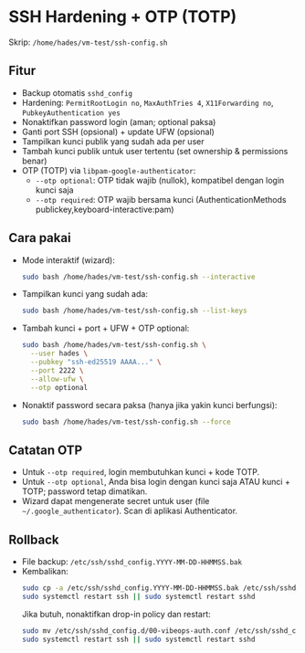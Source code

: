 # SSH Hardening + OTP (TOTP)

Skrip: `/home/hades/vm-test/ssh-config.sh`

## Fitur
- Backup otomatis `sshd_config`
- Hardening: `PermitRootLogin no`, `MaxAuthTries 4`, `X11Forwarding no`, `PubkeyAuthentication yes`
- Nonaktifkan password login (aman; optional paksa)
- Ganti port SSH (opsional) + update UFW (opsional)
- Tampilkan kunci publik yang sudah ada per user
- Tambah kunci publik untuk user tertentu (set ownership & permissions benar)
- OTP (TOTP) via `libpam-google-authenticator`:
  - `--otp optional`: OTP tidak wajib (nullok), kompatibel dengan login kunci saja
  - `--otp required`: OTP wajib bersama kunci (AuthenticationMethods publickey,keyboard-interactive:pam)

## Cara pakai
- Mode interaktif (wizard):
  ```bash
  sudo bash /home/hades/vm-test/ssh-config.sh --interactive
  ```
- Tampilkan kunci yang sudah ada:
  ```bash
  sudo bash /home/hades/vm-test/ssh-config.sh --list-keys
  ```
- Tambah kunci + port + UFW + OTP optional:
  ```bash
  sudo bash /home/hades/vm-test/ssh-config.sh \
    --user hades \
    --pubkey "ssh-ed25519 AAAA..." \
    --port 2222 \
    --allow-ufw \
    --otp optional
  ```
- Nonaktif password secara paksa (hanya jika yakin kunci berfungsi):
  ```bash
  sudo bash /home/hades/vm-test/ssh-config.sh --force
  ```

## Catatan OTP
- Untuk `--otp required`, login membutuhkan kunci + kode TOTP.
- Untuk `--otp optional`, Anda bisa login dengan kunci saja ATAU kunci + TOTP; password tetap dimatikan.
- Wizard dapat mengenerate secret untuk user (file `~/.google_authenticator`). Scan di aplikasi Authenticator.

## Rollback
- File backup: `/etc/ssh/sshd_config.YYYY-MM-DD-HHMMSS.bak`
- Kembalikan:
  ```bash
  sudo cp -a /etc/ssh/sshd_config.YYYY-MM-DD-HHMMSS.bak /etc/ssh/sshd_config
  sudo systemctl restart ssh || sudo systemctl restart sshd
  ```
  Jika butuh, nonaktifkan drop-in policy dan restart:
  ```bash
  sudo mv /etc/ssh/sshd_config.d/00-vibeops-auth.conf /etc/ssh/sshd_config.d/00-vibeops-auth.conf.disabled
  sudo systemctl restart ssh || sudo systemctl restart sshd
  ```


